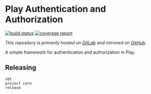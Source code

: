 # Play Authentication and Authorization

[![build status](https://gitlab.com/jasperdenkers/play-auth/badges/master/build.svg)](https://gitlab.com/jasperdenkers/play-auth/commits/master) [![coverage report](https://gitlab.com/jasperdenkers/play-auth/badges/master/coverage.svg)](https://gitlab.com/jasperdenkers/play-auth/commits/master)

_This repository is primarily hosted on [GitLab](https://gitlab.com/jasperdenkers/play-auth) and mirrored on [GitHub](https://github.com/jasperdenkers/play-auth)._

A simple framework for authentication and authorization in Play.

## Releasing

```
sbt
project core
release
```

